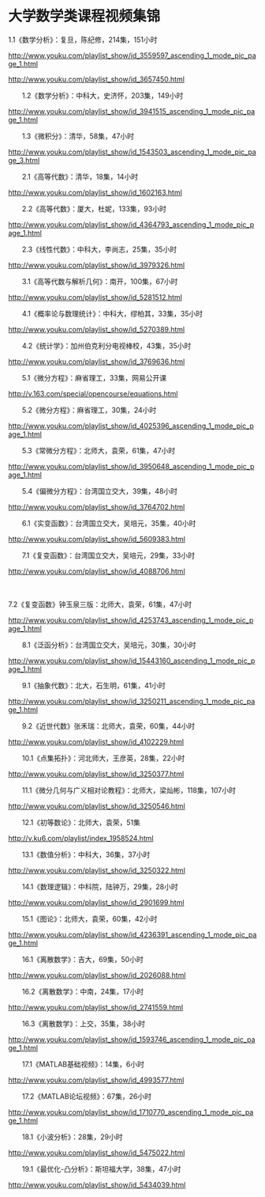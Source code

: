 # 大学数学类课程视频集锦

  1.1《数学分析》：复旦，陈纪修，214集，151小时

<http://www.youku.com/playlist_show/id_3559597_ascending_1_mode_pic_page_1.html>

<http://www.youku.com/playlist_show/id_3657450.html>

 

　　1.2《数学分析》：中科大，史济怀，203集，149小时

<http://www.youku.com/playlist_show/id_3941515_ascending_1_mode_pic_page_1.html>

 

　　1.3《微积分》：清华，58集，47小时

<http://www.youku.com/playlist_show/id_1543503_ascending_1_mode_pic_page_3.html>

 

　　2.1《高等代数》：清华，18集，14小时

<http://www.youku.com/playlist_show/id_1602163.html>

 

　　2.2《高等代数》：厦大，杜妮，133集，93小时

<http://www.youku.com/playlist_show/id_4364793_ascending_1_mode_pic_page_1.html>

 

　　2.3《线性代数》：中科大，李尚志，25集，35小时

<http://www.youku.com/playlist_show/id_3979326.html>

 

　　3.1《高等代数与解析几何》：南开，100集，67小时

<http://www.youku.com/playlist_show/id_5281512.html>

 

　　4.1《概率论与数理统计》：中科大，缪柏其，33集，35小时

<http://www.youku.com/playlist_show/id_5270389.html>

 

　　4.2《统计学》：加州伯克利分电视棒校，43集，35小时

<http://www.youku.com/playlist_show/id_3769636.html>

 

　　5.1《微分方程》：麻省理工，33集，网易公开课

<http://v.163.com/special/opencourse/equations.html>

 

　　5.2《微分方程》：麻省理工，30集，24小时

<http://www.youku.com/playlist_show/id_4025396_ascending_1_mode_pic_page_1.html>

 

　　5.3《常微分方程》：北师大，袁荣，61集，47小时

<http://www.youku.com/playlist_show/id_3950648_ascending_1_mode_pic_page_1.html>

 

　　5.4《偏微分方程》：台湾国立交大，39集，48小时

<http://www.youku.com/playlist_show/id_3764702.html>

 

　　6.1《实变函数》：台湾国立交大，吴培元，35集，40小时

<http://www.youku.com/playlist_show/id_5609383.html>

 

　　7.1《复变函数》：台湾国立交大，吴培元，29集，33小时

<http://www.youku.com/playlist_show/id_4088706.html>

　　

7.2《复变函数》钟玉泉三版：北师大，袁荣，61集，47小时

<http://www.youku.com/playlist_show/id_4253743_ascending_1_mode_pic_page_1.html>

 

　　8.1《泛函分析》：台湾国立交大，吴培元，30集，30小时

<http://www.youku.com/playlist_show/id_15443160_ascending_1_mode_pic_page_1.html>

 

　　9.1《抽象代数》：北大，石生明，61集，41小时

<http://www.youku.com/playlist_show/id_3250211_ascending_1_mode_pic_page_1.html>

 

　　9.2《近世代数》张禾瑞：北师大，袁荣，60集，44小时

<http://www.youku.com/playlist_show/id_4102229.html>

 

　　10.1《点集拓扑》：河北师大，王彦英，28集，22小时

<http://www.youku.com/playlist_show/id_3250377.html>

 

　　11.1《微分几何与广义相对论教程》：北师大，梁灿彬，118集，107小时

<http://www.youku.com/playlist_show/id_3250546.html>

 

　　12.1《初等数论》：北师大，袁荣，51集

<http://v.ku6.com/playlist/index_1958524.html>

 

　　13.1《数值分析》：中科大，36集，37小时

<http://www.youku.com/playlist_show/id_3250322.html>

 

　　14.1《数理逻辑》：中科院，陆钟万，29集，28小时

<http://www.youku.com/playlist_show/id_2901699.html>

 

　　15.1《图论》：北师大，袁荣，60集，42小时

<http://www.youku.com/playlist_show/id_4236391_ascending_1_mode_pic_page_1.html>

 

　　16.1《离散数学》：吉大，69集，50小时

<http://www.youku.com/playlist_show/id_2026088.html>

 

　　16.2《离散数学》：中南，24集，17小时

<http://www.youku.com/playlist_show/id_2741559.html>

 

　　16.3《离散数学》：上交，35集，38小时

<http://www.youku.com/playlist_show/id_1593746_ascending_1_mode_pic_page_1.html>

 

　　17.1《MATLAB基础视频》：14集，6小时

<http://www.youku.com/playlist_show/id_4993577.html>

 

　　17.2《MATLAB论坛视频》：67集，26小时

<http://www.youku.com/playlist_show/id_1710770_ascending_1_mode_pic_page_1.html>

 

　　18.1《小波分析》：28集，29小时

<http://www.youku.com/playlist_show/id_5475022.html>

 

　　19.1《最优化-凸分析》：斯坦福大学，38集，47小时

<http://www.youku.com/playlist_show/id_5434039.html>